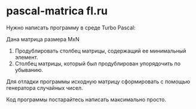 # pascal-matrica fl.ru
Нужно написать программу в среде Turbo Pascal: 

Дана матрица размера MxN 
1. Продублировать столбец матрицы, содержащий ее минимальный элемент. 
2. Столбец матрицы, который был продублирован упорядочить по убыванию. 

Для отладки программы исходную матрицу сформировать с помощью генератора случайных чисел. 

Код программы постарайтесь написать максимально просто.
